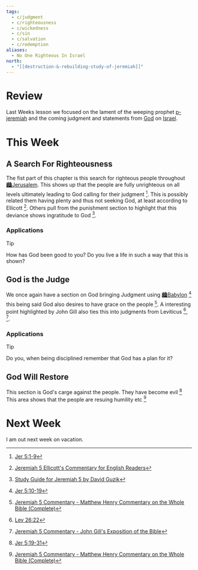 ```yaml
---
tags:
  - c/judgment
  - c/righteousness
  - c/wickedness
  - c/sin
  - c/salvation
  - c/redemption
aliases:
  - No One Righteous In Israel
north:
  - "[[destruction-&-rebuilding-study-of-jeremiah]]"
---
```

# Review
Last Weeks lesson we focused on the lament of the weeping prophet [p-jeremiah](../p-jeremiah.md) and the coming judgment and statements from [God](God.md) on [Israel](../p-nation-of-israel.md).

# This Week
[^enduring-word]: [Enduring Word Bible Commentary Jeremiah Chapter 5](https://enduringword.com/bible-commentary/jeremiah-5/)
[^matthew-henry]: [Jeremiah 5 Commentary - Matthew Henry Commentary on the Whole Bible (Complete)](https://www.biblestudytools.com/commentaries/matthew-henry-complete/jeremiah/5.html)
[^david-guzik]: [Study Guide for Jeremiah 5 by David Guzik](https://www.blueletterbible.org/comm/guzik_david/study-guide/jeremiah/jeremiah-5.cfm)
[^john-gill]: [Jeremiah 5 Commentary - John Gill's Exposition of the Bible](https://www.biblestudytools.com/commentaries/gills-exposition-of-the-bible/jeremiah-5/)
[^ellicott]: [Jeremiah 5 Ellicott's Commentary for English Readers](https://biblehub.com/commentaries/ellicott/jeremiah/5.htm)
[^matthew-pool]: [Jeremiah 5 Matthew Poole's Commentary](https://biblehub.com/commentaries/poole/jeremiah/5.htm)
[^garner-howes]: [Jeremiah 5 - Garner-Howes Baptist Commentary - Bible Commentaries - StudyLight.org](https://www.studylight.org/commentaries/eng/ghb/jeremiah-5.html)
[^m1]: [Jer 5:1-9](Jer%205.md)
[^m3]: [Jer 5:10-19](Jer%205.md)
[^m6]: [Jer 5:19-31](Jer%205.md)
[^b1]: [Lev 26:22](Lev%2026.md)

## A Search For Righteousness
The fist part of this chapter is this search for righteous people throughout [🏙️Jerusalem](%F0%9F%8F%99%EF%B8%8FJerusalem.md). This shows up that the people are fully unrighteous on all levels ultimately leading to God calling for their judgment [^m1]. This is possibly related them having plenty and thus not seeking God, at least according to Ellicott [^ellicott]. Others pull from the punishment section to highlight that this deviance shows ingratitude to God [^david-guzik].

### Applications

> [!TIP]
> How has God been good to you?
>     Do you live a life in such a way that this is shown?


## God is the Judge
We once again have a section on God bringing Judgment using [🏙️Babylon](%F0%9F%8F%99%EF%B8%8FBabylon.md) [^m3] this being said God also desires to have grace on the people [^matthew-henry]. A interesting point highlighted by John Gill also ties this into judgments from Leviticus [^b1], [^john-gill].

### Applications
>[!TIP]
>Do you, when being disciplined remember that God has a plan for it?


## God Will Restore
This section is God's carge against the people. They have become evil [^m6] This area shows that the people are resuing humility etc [^matthew-henry]
# Next Week
I am out next week on vacation.